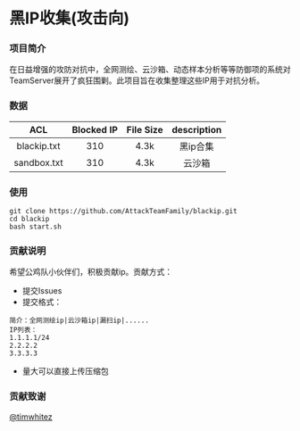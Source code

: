 # 黑IP收集(攻击向)
### 项目简介
在日益增强的攻防对抗中，全网测绘、云沙箱、动态样本分析等等防御项的系统对TeamServer展开了疯狂围剿。此项目旨在收集整理这些IP用于对抗分析。

### 数据
|ACL|Blocked IP|File Size|description
| :---: | :---: | :---: | :---: |
|blackip.txt|310|4.3k|黑ip合集|
|sandbox.txt|310|4.3k|云沙箱|

### 使用
```
git clone https://github.com/AttackTeamFamily/blackip.git
cd blackip
bash start.sh
```

### 贡献说明
希望公鸡队小伙伴们，积极贡献ip。贡献方式：
- 提交Issues
- 提交格式：
```
简介：全网测绘ip|云沙箱ip|漏扫ip|......
IP列表：
1.1.1.1/24
2.2.2.2
3.3.3.3
```
- 量大可以直接上传压缩包
### 贡献致谢
[@timwhitez](https://github.com/timwhitez)
